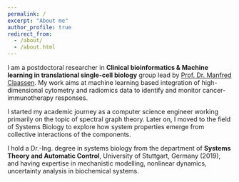 ```yaml
---
permalink: /
excerpt: "About me"
author_profile: true
redirect_from: 
  - /about/
  - /about.html
---
```


I am a postdoctoral researcher in **Clinical bioinformatics & Machine learning in translational single-cell biology** group lead by [Prof. Dr. Manfred Claassen](https://www.medizin.uni-tuebingen.de/de/das-klinikum/mitarbeiter/profil/2147). My work aims at machine learning based integration of high-dimensional cytometry and radiomics data to identify and monitor cancer-immunotherapy responses. 

I started my academic journey as a computer science engineer working primarily on the topic of spectral graph theory. Later on, I moved to the field of Systems Biology to explore how system properties emerge from collective interactions of the
components.

I hold a Dr.-Ing. degree in systems biology from the department of **Systems Theory and Automatic Control**, University of Stuttgart, Germany (2019), and having expertise in mechanistic modelling, nonlinear dynamics, uncertainty analysis in biochemical systems. 